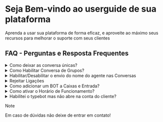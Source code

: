 # Seja Bem-vindo ao userguide de sua plataforma
Aprenda a usar sua plataforma de forma eficaz, e aproveite ao máximo seus recursos para melhorar o suporte com seus clientes

## FAQ - Perguntas e Resposta Frequentes

<details>
<summary>Como deixar as conversa únicas?</summary>
  Clque em →Configurações . Vá até →Caixas de Entrada →Configurações, escolha a aba →WhatsApp, feito isso só marca a opção →Conversa Única
</details>

<details>
<summary>Como Habilitar Conversa de Grupos?</summary>
  Clque em →Configurações. Vá até →Caixas de Entrada →Configurações*, escolha a aba →WhatsApp, feito isso só marca a opção →Habilitar Grupos
</details>

<details>
<summary>Habilitar/Desabilitar o envio do nome do agente nas Conversas</summary>
  Clque em →Configurações. Vá até →Caixas de Entrada →Configurações**, escolha a aba →WhatsApp. feito isso só marca a opção →Enviar nome do Agente ou deixar desmarcado para não enviar o nome!
</details>

<details>
<summary>Rejeitar Ligações</summary>
  Clque em →Configurações. Vá até Caixas de Entrada →Configurações, escolha a aba →WhatsApp. feito isso só marca a opção →Rejeitar Ligação ou deixar desmarcado para receber ligações!
</details>

<details>
<summary>Como adicionar um BOT a Caixas e Entrada?</summary>
  Clque em →Configurações. Vá até →Caixas de Entrada →Configurações, escolha a aba →Configurações do BOT. 
  No campo Selecione um robô de agente, escolhe um dos BOTs criados para ativar na Caixa de Entrada.
</details>

<details>
<summary>Como ativar o Horário de Funcionamento?</summary>
  Clque em →Configurações. Vá até →Caixas de Entrada →Configurações, escolha a aba →Horário de Atendimento. 
  No campo: Definir a sua disponibilidade, marque a caixa de seleção. Em seguida vai sugir uma lista para defenir sua configuração de horário de atendimento para cada dia da semana.
</details>

<details>
<summary>Habilitei o typebot mas não abre na conta do cliente?</summary>
  Se você habilitou o typebot na conta do seu cliente, e ele não está abrindo. Segue algumas questões antes de chamar o suporte:
  1. Você está logando com um usuário que é super_admin;
  2. O typebot não está habilitado na conta. Confira se a opção  →typebot_bots está ativado na conta pelo painel super_admin.
  
</details>

> [!NOTE]
> Em caso de dúvidas não deixe de entrar em contato!

